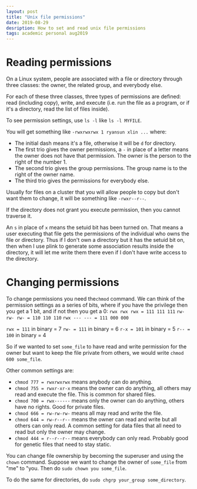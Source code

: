 ```yaml
---
layout: post
title: "Unix file permissions"
date: 2019-08-29
desription: How to set and read unix file permissions
tags: academic personal aug2019
---
```


# Reading permissions
On a Linux system, people are associated with a file or directory through three classes: the owner, the related group, and everybody else. 

For each of these three classes, three types of permissions are defined: read (including copy), write, and execute (i.e. run the file as a program, or if it's a directory, read the list of files inside).

To see permission settings, use `ls -l` like `ls -l MYFILE`.

You will get something like `-rwxrwxrwx 1 ryansun xlin ...` where:
* The initial dash means it's a file, otherwise it will be `d` for directory.
* The first trio gives the owner permissions, a `-` in place of a letter means the owner does not have that permission. The owner is the person to the right of the number 1.
* The second trio gives the group permissions. The group name is to the right of the owner name.
* The third trio gives the permissions for everybody else.

Usually for files on a cluster that you will allow people to copy but don't want them to change, it will be something like `-rwxr--r--`.

If the directory does not grant you execute permission, then you cannot traverse it.

An `s` in place of `x` means the setuid bit has been turned on. That means a user executing that file gets the permissions of the individual who owns the file or directory. Thus if I don't own a directory but it has the setuid bit on, then when I use plink to generate some association results inside the directory, it will let me write them there even if I don't have write access to the directory.

# Changing permissions
To change permissions you need the`chmod` command. We can think of the permission settings as a series of bits, where if you have the privilege then you get a 1 bit, and if not then you get a 0:
`rwx rwx rwx = 111 111 111`
`rw- rw- rw- = 110 110 110`
`rwx --- --- = 111 000 000`

`rwx = 111` in binary = 7
`rw- = 111` in binary = 6
`r-x = 101` in binary = 5
`r-- = 100` in binary = 4

So if we wanted to set `some_file` to have read and write permission for the owner but want to keep the file private from others, we would write `chmod 600 some_file`.

Other common settings are:
* `chmod 777 = rwxrwxrwx`  means anybody can do anything.
* `chmod 755 = rwxr-xr-x` means the owner can do anything, all others may read and execute the file. This is common for shared files.
* `chmod 700 = rwx------` means only the owner can do anything, others have no rights. Good for private files.
* `chmod 666 = rw-rw-rw-` means all may read and write the file.
* `chmod 644 = rw-r--r--` means the owner can read and write but all others can only read. A common setting for data files that all need to read but only the owner may change.
* `chmod 444 = r--r--r--` means everybody can only read. Probably good for genetic files that need to stay static.

You can change file ownership by becoming the superuser and using the `chown` command. Suppose we want to change the owner of `some_file` from "me" to "you.  Then do `sudo chown you some_file`.

To do the same for directories, do `sudo chgrp your_group some_directory`.



